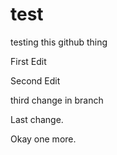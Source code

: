 # test
testing this github thing

First Edit

Second Edit

third change in branch

Last change.

Okay one more.
